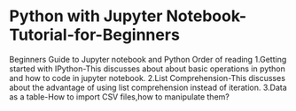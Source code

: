 # Python with Jupyter Notebook-Tutorial-for-Beginners
Beginners Guide to Jupyter notebook and Python
Order of reading
1.Getting started with IPython-This discusses about about basic operations in python and how to code in jupyter notebook.
2.List Comprehension-This discusses about the advantage of using list comprehension instead of iteration. 
3.Data as a table-How to import CSV files,how to manipulate them?


